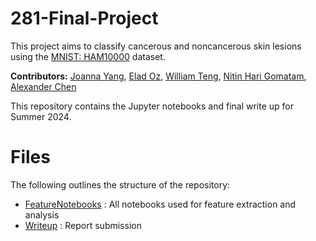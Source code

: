 # 281-Final-Project

This project aims to classify cancerous and noncancerous skin lesions using the [MNIST: HAM10000](https://www.kaggle.com/datasets/kmader/skin-cancer-mnist-ham10000 "MNIST: HAM10000") dataset.

**Contributors:** [Joanna Yang](mailto:yjoanna8@berkeley.edu), [Elad Oz](mailto:elad.oz@berkeley.edu), [William Teng](mailto:william.teng@berkeley.edu), [Nitin Hari Gomatam](mailto:nitin_gomatam@berkeley.edu), [Alexander Chen](mailto:alexchen1114@berkeley.edu)

This repository contains the Jupyter notebooks and final write up for Summer 2024.

# Files

The following outlines the structure of the repository:

 - [FeatureNotebooks](https://github.com/wilpomillow-ucb/281-Final-Project/tree/main/FeatureNotebooks "FeatureNotebooks") : All notebooks used for feature extraction and analysis
 - [Writeup](https://github.com/wilpomillow-ucb/281-Final-Project/tree/main/Writeup "Writeup") : Report submission
